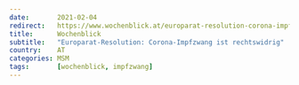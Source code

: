 ```yaml
---
date:       2021-02-04
redirect:   https://www.wochenblick.at/europarat-resolution-corona-impfzwang-ist-rechtswidrig/
title:      Wochenblick
subtitle:   "Europarat-Resolution: Corona-Impfzwang ist rechtswidrig"
country:    AT
categories: MSM
tags:       [wochenblick, impfzwang]
---
```

